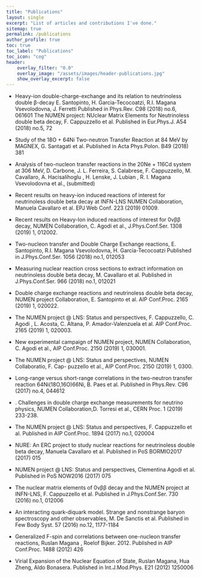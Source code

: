 ```yaml
---
title: "Publications"
layout: single
excerpt: "List of articles and contributions I've done."
sitemap: true
permalink: /publications
author_profile: true
toc: true
toc_label: "Publications"
toc_icon: "cog"
header:
    overlay_filter: "0.0"
    overlay_image: "/assets/images/header-publications.jpg"
    show_overlay_excerpt: false
---
```



- Heavy-ion double-charge-exchange and its relation to neutrinoless double β-decay E. Santopinto, H. Garcia-Tecocoatzi, R.I. Magana Vsevolodovna, J. Ferretti Published in Phys.Rev. C98 (2018) no.6, 061601
The NUMEN project: NUclear Matrix Elements for Neutrinoless double beta decay, F. Cappuzzello et al. Published in Eur.Phys.J. A54 (2018) no.5, 72

- Study of the 18O + 64Ni Two-neutron Transfer Reaction at 84 MeV by MAGNEX, G. Santagati et al. Published in Acta Phys.Polon. B49 (2018) 381
- Analysis of two-nucleon transfer reactions in the 20Ne + 116Cd system at 306 MeV, D. Carbone, J. L. Ferreira, S. Calabrese, F. Cappuzzello, M. Cavallaro, A. Hacisalihoglu , H. Lenske, J. Lubian , R. I. Magana Vsevolodovna et al., (submitted)
- Recent results on heavy-ion induced reactions of interest for neutrinoless double beta decay at INFN-LNS NUMEN Collaboration, Manuela Cavallaro et al. EPJ Web Conf. 223 (2019) 01009.
- Recent results on Heavy-Ion induced reactions of interest for 0νββ decay, NUMEN Collaboration, C. Agodi et al., J.Phys.Conf.Ser. 1308 (2019) 1, 012002.
- Two-nucleon transfer and Double Charge Exchange reactions, E. Santopinto, R.I. Magana Vsevolodovna, H. Garcia-Tecocoatzi Published in J.Phys.Conf.Ser. 1056 (2018) no.1, 012053
- Measuring nuclear reaction cross sections to extract information on neutrinoless double beta decay, M. Cavallaro et al. Published in J.Phys.Conf.Ser. 966 (2018) no.1, 012021
- Double charge exchange reactions and neutrinoless double beta decay, NUMEN project Collaboration, E. Santopinto et al. AIP Conf.Proc. 2165 (2019) 1, 020022.
- The NUMEN project @ LNS: Status and perspectives, F. Cappuzzello, C. Agodi , L. Acosta, C. Altana, P. Amador-Valenzuela et al. AIP Conf.Proc. 2165 (2019) 1, 020003.
- New experimental campaign of NUMEN project, NUMEN Collaboration, C. Agodi et al., AIP Conf.Proc. 2150 (2019) 1, 030001.
- The NUMEN project @ LNS: Status and perspectives, NUMEN Collaboratio, F. Cap- puzzello et al., AIP Conf.Proc. 2150 (2019) 1, 0300.
- Long-range versus short-range correlations in the two-neutron transfer reaction 64Ni(18O,16O)66Ni, B. Paes et al. Published in Phys.Rev. C96 (2017) no.4, 044612
- . Challenges in double charge exchange measurements for neutrino physics, NUMEN Collaboration,D. Torresi et al., CERN Proc. 1 (2019) 233-238.
- The NUMEN project @ LNS: Status and perspectives, F. Cappuzzello et al. Published in AIP Conf.Proc. 1894 (2017) no.1, 020004
- NURE: An ERC project to study nuclear reactions for neutrinoless double beta decay, Manuela Cavallaro et al. Published in PoS BORMIO2017 (2017) 015
- NUMEN project @ LNS: Status and perspectives, Clementina Agodi et al. Published in PoS NOW2016 (2017) 075
- The nuclear matrix elements of 0νββ decay and the NUMEN project at INFN-LNS, F. Cappuzzello et al. Published in J.Phys.Conf.Ser. 730 (2016) no.1, 012006
- An interacting quark-diquark model. Strange and nonstrange baryon spectroscopy and other observables, M. De Sanctis et al. Published in Few Body Syst. 57 (2016) no.12, 1177-1184
- Generalized F-spin and correlations between one-nucleon transfer reactions, Ruslan Magana , Roelof Bijker. 2012. Published in AIP Conf.Proc. 1488 (2012) 426
- Virial Expansion of the Nuclear Equation of State, Ruslan Magana, Hua Zheng, Aldo Bonasera. Published in Int.J.Mod.Phys. E21 (2012) 1250006



<script async defer src="https://buttons.github.io/buttons.js"></script>
